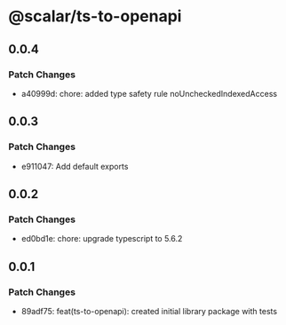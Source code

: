 # @scalar/ts-to-openapi

## 0.0.4

### Patch Changes

- a40999d: chore: added type safety rule noUncheckedIndexedAccess

## 0.0.3

### Patch Changes

- e911047: Add default exports

## 0.0.2

### Patch Changes

- ed0bd1e: chore: upgrade typescript to 5.6.2

## 0.0.1

### Patch Changes

- 89adf75: feat(ts-to-openapi): created initial library package with tests
